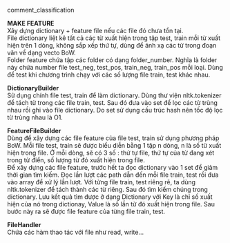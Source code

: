 comment_classification 

<strong>MAKE FEATURE</strong><br>
Xây dựng dictionary + feature file nếu các file đó chưa tồn tại.<br>
File dictionary liệt kê tất cả các từ xuất hiện trong tập test, train mỗi từ xuất hiện trên 1 dòng, không sắp xếp thứ tự, dùng để ánh xạ các từ trong đoạn văn về dạng vecto BoW. <br>
Folder feature chứa tập các folder có dạng folder_number. Nghĩa là folder này chứa number file test_neg, test_pos, train_neg, train_pos mỗi loại. Dùng để test khi chương trình chạy với các số lượng file train, test khác nhau. <br>

<strong>DictionaryBuilder</strong><br>
Sử dụng chính file test, train để làm dictionary. Dùng thư viện nltk.tokenizer để tách từ trong các file train, test. Sau đó đưa vào set để lọc các từ trùng nhau rồi ghi vào file dictionary. Do set sử dụng cấu trúc hash nên tốc độ lọc từ trùng nhau là O1.<br>

<strong>FeatureFileBuilder</strong><br>
Dùng để xây dựng các file feature của file test, train sử dụng phương pháp BoW. Mỗi file test, train sẽ được biểu diễn bằng 1 tập n dòng, n là số từ xuất hiện trong file. Ở mỗi dòng, sẽ có 3 số : thứ tự file, thứ tự của từ đang xét trong từ điển, số lượng từ đó xuất hiện trong file. <br>
Để xây dựng các file feature, trước hết ta đọc dictionary vào 1 set để giảm thời gian tìm kiếm. Đọc lần lượt các path dẫn đến mỗi file train, test rồi đưa vào array để xử lý lần lượt. Với từng file train, test riêng rẽ, ta dùng nltk.tokenizer để tách thành các từ riêng. Sau đó tìm kiếm chúng trong dictionary. Lưu kết quả tìm được ở dạng Dictionary với Key là chỉ số xuất hiện của nó trong dictionay, Value là số lần từ đó xuất hiện trong file. Sau bước này ra sẽ được file feature của từng file train, test.

<strong>FileHandler</strong><br>
Chứa các hàm thao tác với file như read, write... 